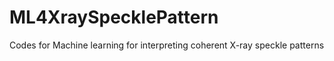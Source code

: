# ML4XraySpecklePattern
Codes for Machine learning for interpreting coherent X-ray speckle patterns
